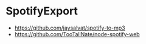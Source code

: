 SpotifyExport
=============


* https://github.com/jaysalvat/spotify-to-mp3
* https://github.com/TooTallNate/node-spotify-web